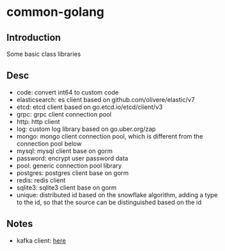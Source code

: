 # common-golang

## Introduction
Some basic class libraries


## Desc
* code: convert int64 to custom code
* elasticsearch: es client based on github.com/olivere/elastic/v7
* etcd: etcd client based on go.etcd.io/etcd/client/v3
* grpc: grpc client connection pool
* http: http client 
* log: custom log library based on go.uber.org/zap
* mongo: mongo client connection pool, which is different from the connection pool below
* mysql: mysql client base on gorm
* password: encrypt user password data
* pool: generic connection pool library
* postgres: postgres client base on gorm
* redis: redis client
* sqlite3: sqlite3 client base on gorm
* unique: distributed id based on the snowflake algorithm, adding a type to the id, so that the source can be distinguished based on the id


## Notes
* kafka client: [here](https://github.com/garfieldlw/kafka-delay-queue-golang)
